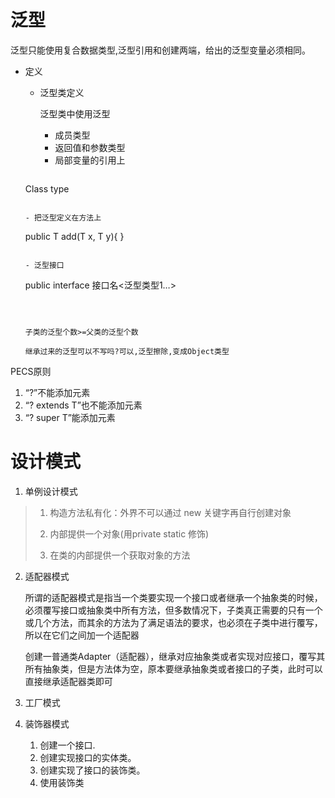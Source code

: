 # 泛型

泛型只能使用复合数据类型,泛型引用和创建两端，给出的泛型变量必须相同。

- 定义

  - 泛型类定义

    泛型类中使用泛型

    - 成员类型
    - 返回值和参数类型
    - 局部变量的引用上
  
    ```
  Class<T> type
    ```
  
  - 把泛型定义在方法上
  
    ```
    public <T> T add(T x, T y){ 
  }
    ```

  - 泛型接口
  
    ```
    public interface 接口名<泛型类型1…>
    ```
  
    
  
  子类的泛型个数>=父类的泛型个数
  
  继承过来的泛型可以不写吗?可以,泛型擦除,变成Object类型

PECS原则

1.  “?”不能添加元素
2.  “? extends T”也不能添加元素
3.  “? super T”能添加元素

# 设计模式

1. 单例设计模式

> 1. 构造方法私有化：外界不可以通过 new 关键字再自行创建对象
>
> 2. 内部提供一个对象(用private static 修饰)
> 3. 在类的内部提供一个获取对象的方法

2. 适配器模式

   所谓的适配器模式是指当一个类要实现一个接口或者继承一个抽象类的时候，必须覆写接口或抽象类中所有方法，但多数情况下，子类真正需要的只有一个或几个方法，而其余的方法为了满足语法的要求，也必须在子类中进行覆写，所以在它们之间加一个适配器

   创建一普通类Adapter（适配器），继承对应抽象类或者实现对应接口，覆写其所有抽象类，但是方法体为空，原本要继承抽象类或者接口的子类，此时可以直接继承适配器类即可

3. 工厂模式

4. 装饰器模式

   1. 创建一个接口.
   2. 创建实现接口的实体类。
   3. 创建实现了接口的装饰类。
   4. 使用装饰类

